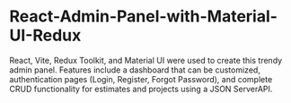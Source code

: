 # React-Admin-Panel-with-Material-UI-Redux
React, Vite, Redux Toolkit, and Material UI were used to create this trendy admin panel. Features include a dashboard that can be customized, authentication pages (Login, Register, Forgot Password), and complete CRUD functionality for estimates and projects using a JSON ServerAPI.
